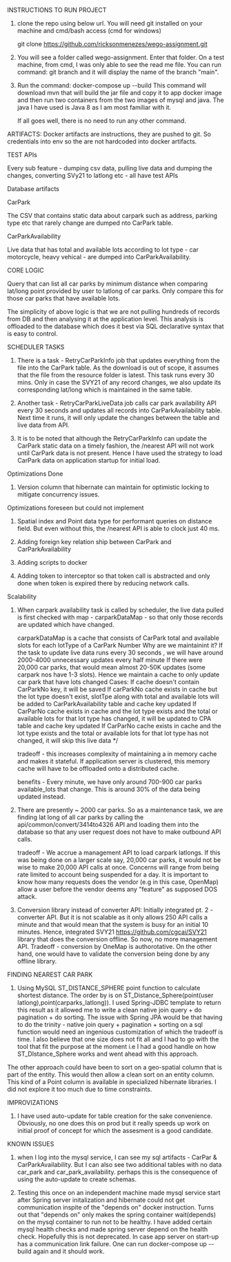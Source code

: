 
 INSTRUCTIONS TO RUN PROJECT
1. clone the repo using below url. You will need git installed on your machine and cmd/bash access  (cmd for windows)

    git clone https://github.com/ricksonmenezes/wego-assignment.git

2. You will see a folder called wego-assignment. Enter that folder. On a test machine, from cmd, I was only able to see the read me file. 
    You can run command: 
        git branch 
    and it will display the name of the branch "main". 

3. Run the command: docker-compose up --build
    This command will download mvn that will build the jar file and copy it to app docker image and then run two containers from the two images
    of mysql and java. The java I have used is Java 8 as I am most familiar with it.
    
    If all goes well, there is no need to run any other command.  

 ARTIFACTS:
 Docker artifacts are instructions, they are pushed to git. So credentials into env so the are not hardcoded into docker artifacts. 
 
 TEST APIs
 
 Every sub feature - dumping csv data, pulling live data and dumping the changes, converting SVy21 to latlong etc - all have test APIs
 
 
 
 Database artifacts 
  
 CarPark
 
 The CSV that contains static data about carpark such as address, parking type etc that rarely change are dumped nto CarPark table. 
 
 CarParkAvailability
 
 Live data that has total and available lots according to lot type - car motorcycle, heavy vehical - are dumped into CarParkAvailability. 
 
 CORE LOGIC
 
 Query that can list all car parks by minimum distance when comparing lat/long point provided by user to latlong of car parks. Only compare this for 
 those car parks that have available lots.
 
 The simplicity of above logic is that we are not pulling hundreds of records from DB  and then analysing it at the application level.
  This analysis is offloaded to the database which does it best via SQL declarative syntax that is easy to control. 
 
 

SCHEDULER TASKS

1. There is a task - RetryCarParkInfo job that updates everything from the file into the CarPark table. As the download is out of scope, it assumes
   that the file from the resource folder is latest. This task runs every 30 mins. Only in case the SVY21 of any record changes, we also update its
   corresponding lat/long which is maintained in the same table.
   
2. Another task - RetryCarParkLiveData job calls car park availability API every 30 seconds and updates all records into CarParkAvailability table. 
   Next time it runs, it will only update the changes between the table and live data from API.
   
3. It is to be noted that although the RetryCarParkInfo can update the CarPark static data on a timely fashion, the /nearest API will not work 
   until CarPark data is not present. Hence I have used the strategy to load CarPark data on application startup for initial load.   
 

Optimizations Done

1. Version column that hibernate can maintain for optimistic locking to mitigate concurrency issues. 
 

Optimizations foreseen but could not implement

1. Spatial index and Point data type for performant queries on distance field. But even without this,  the /nearest API is able to clock just 40 ms.

2. Adding foreign key relation ship between CarPark and CarParkAvailability

3. Adding scripts to docker  

4. Adding token to interceptor so that token call is abstracted and only done when token is expired there by reducing network calls. 


Scalability   
 
 1. When carpark availability task is called by scheduler, the live data pulled is first checked with map  - carparkDataMap - so that only those records are updated which have changed. 
 
    carparkDataMap is a cache that consists of CarPark total and available slots for each lotType of a CarPark Number
        Why are we maintainint it? If the task to update live data runs every 30 seconds , we will have around 2000-4000 unnecessary updates every half minute 
       If there were 20,000 car parks, that would mean almost 20-50K updates (some carpark nos have 1-3 slots). Hence we maintain a cache to only update car park that have lots changed 
      Cases: If cache doesn't contain CarParkNo key, it will be saved
             If carParkNo cache exists in cache but the lot type doesn't exist, slotTpe along with total and available lots will be added to CarParkAvailability  table and cache key updated
              If CarParNo cache exists in cache and the lot type exists and the total or available lots for that lot type has changed, it will be updated to CPA table and cache key updated
              If CarParNo cache exists in cache and the lot type exists and the total or available lots for that lot type has not changed, it will skip this live data */

    tradeoff - this increases complexity of maintaining a in memory cache and makes it stateful. If application server is clustered, this memory cache will have to be offloaded onto a distributed cache. 
 
    benefits - Every minute, we have only around 700-900 car parks available_lots that change. This is around 30% of the data being updated instead.  
 
 2. There are presently ~ 2000 car parks. So as a maintenance task, we are finding lat long of all car parks by calling the api/common/convert/3414to4326 API and loading them into the database so that any user request does not have to make outbound API calls.
 
    tradeoff - We accrue a management API to load carpark latlongs. If this was being done on a larger scale say, 20,000 car parks, it would not be wise to make 20,000 API calls at once. 
    Concerns will range from being rate limited to account being suspended for a day. It is important to know how many requests does the vendor (e.g in this case, OpenMap) allow a user before the
    vendor deems any "feature" as supposed DOS attack.     
  
 3. Conversion library instead of converter API: Initially integrated pt. 2 - converter API. But it is not scalable as it only allows 250 API calls a minute and that would mean that the system is busy for an initial 10 minutes. 
    Hence, integrated SVY21 https://github.com/cgcai/SVY21 library that does the conversion offline. So now, no more management API. 
    Tradeoff - conversion by OneMap  is authorotative. On the other hand, one would have to validate the conversion being done by any offline library. 
    
 FINDING NEAREST CAR PARK   
    
 1. Using MySQL ST_DISTANCE_SPHERE point function to calculate shortest distance. The order by is on ST_Distance_Sphere(point(user latlong),point(carparks_latlong)). I used Spring-JDBC template
 to return this result as it allowed me to write a clean native join  query + do pagination + do sorting. The issue with Spring JPA would be that having to do the trinity - 
  native join query + pagination + sorting on a sql function would need an ingenious customization of which the tradeoff is time. I also believe that one size does not fit all
  and I had to go with the tool that fit the purpose at the moment i.e I had a good handle on how ST_DIstance_Sphere works and went ahead with this approach. 
  
  The other approach could have been to sort on a geo-spatial column that is part of the entity. This would then allow a clean sort on an entity column. This kind of a 
  Point column is available in specialized hibernate libraries. I did not explore it too much due to time constraints.
  
  IMPROVIZATIONS
  
 1. I have used auto-update for table creation for the sake convenience. Obviously, no one does this on prod but it really speeds up work on initial proof of concept for which
    the assesment is a good candidate.
    
  
  KNOWN ISSUES
  
 1. when I log into the mysql service, I can see my sql artifacts - CarPar & CarParkAvailability. But I can also see two additional tables 
    with no data car_park and car_park_availability. perhaps this is the consequence of using the auto-update to create schemas. 
 
 2. Testing this once on an independent machine made mysql service start after Spring server initalization and hibernate could not get 
    communication inspite of the "depends on" docker instruction. Turns out that "depends on" only makes the spring container wait(depends)
     on the mysql container to run not to be healthy. I have added certain mysql health checks and made spring server depend on the health
     check. Hopefully this is not deprecated. In case app server on start-up has a communication link failure. One can run 
     docker-compose up --build again and it should work. 